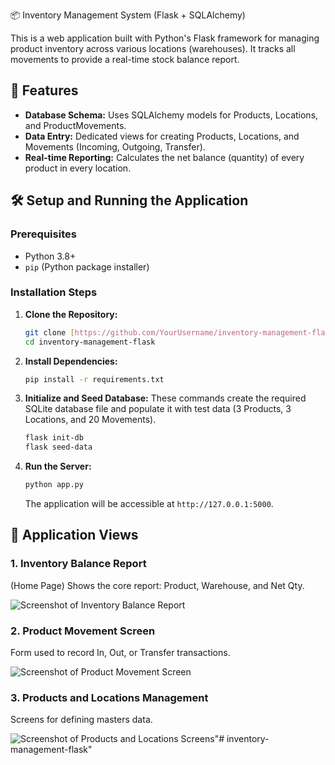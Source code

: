 📦 Inventory Management System (Flask + SQLAlchemy)

This is a web application built with Python's Flask framework for managing product inventory across various locations (warehouses). It tracks all movements to provide a real-time stock balance report.

## 🌟 Features

* **Database Schema:** Uses SQLAlchemy models for Products, Locations, and ProductMovements.
* **Data Entry:** Dedicated views for creating Products, Locations, and Movements (Incoming, Outgoing, Transfer).
* **Real-time Reporting:** Calculates the net balance (quantity) of every product in every location.

## 🛠️ Setup and Running the Application

### Prerequisites

* Python 3.8+
* `pip` (Python package installer)

### Installation Steps

1.  **Clone the Repository:**
    ```bash
    git clone [https://github.com/YourUsername/inventory-management-flask.git](https://github.com/YourUsername/inventory-management-flask.git)
    cd inventory-management-flask
    ```
2.  **Install Dependencies:**
    ```bash
    pip install -r requirements.txt
    ```
3.  **Initialize and Seed Database:**
    These commands create the required SQLite database file and populate it with test data (3 Products, 3 Locations, and 20 Movements).
    ```bash
    flask init-db
    flask seed-data
    ```
4.  **Run the Server:**
    ```bash
    python app.py
    ```
    The application will be accessible at `http://127.0.0.1:5000`.

## 📸 Application Views

### 1. Inventory Balance Report
(Home Page) Shows the core report: Product, Warehouse, and Net Qty.

![Screenshot of Inventory Balance Report](assets/report_balance.png)

### 2. Product Movement Screen
Form used to record In, Out, or Transfer transactions.

![Screenshot of Product Movement Screen](assets/movement_view.png)

### 3. Products and Locations Management
Screens for defining masters data.

![Screenshot of Products and Locations Screens](assets/products_locations_view.png)"# inventory-management-flask" 

